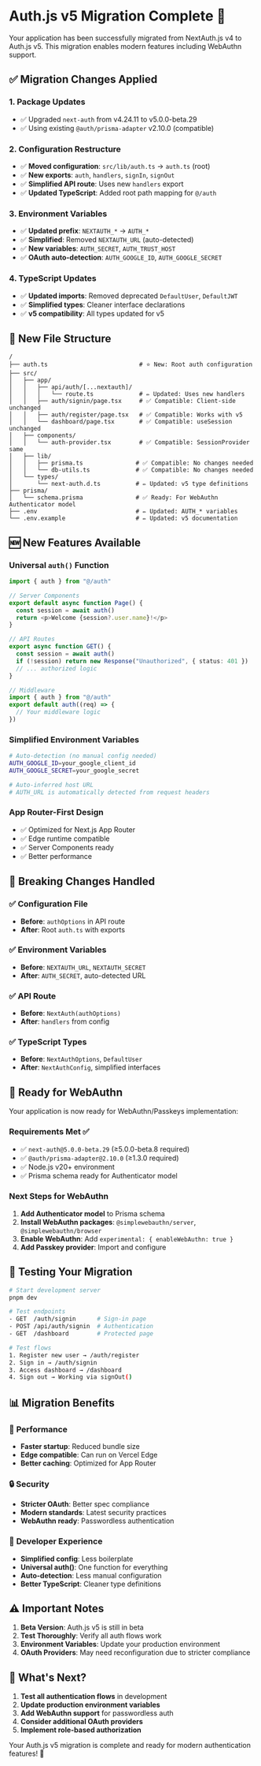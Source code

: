 # Auth.js v5 Migration Complete 🎉

Your application has been successfully migrated from NextAuth.js v4 to Auth.js v5. This migration enables modern features including WebAuthn support.

## ✅ **Migration Changes Applied**

### 1. **Package Updates**
- ✅ Upgraded `next-auth` from v4.24.11 to v5.0.0-beta.29
- ✅ Using existing `@auth/prisma-adapter` v2.10.0 (compatible)

### 2. **Configuration Restructure**
- ✅ **Moved configuration**: `src/lib/auth.ts` → `auth.ts` (root)
- ✅ **New exports**: `auth`, `handlers`, `signIn`, `signOut`
- ✅ **Simplified API route**: Uses new `handlers` export
- ✅ **Updated TypeScript**: Added root path mapping for `@/auth`

### 3. **Environment Variables**
- ✅ **Updated prefix**: `NEXTAUTH_*` → `AUTH_*`
- ✅ **Simplified**: Removed `NEXTAUTH_URL` (auto-detected)
- ✅ **New variables**: `AUTH_SECRET`, `AUTH_TRUST_HOST`
- ✅ **OAuth auto-detection**: `AUTH_GOOGLE_ID`, `AUTH_GOOGLE_SECRET`

### 4. **TypeScript Updates**
- ✅ **Updated imports**: Removed deprecated `DefaultUser`, `DefaultJWT`
- ✅ **Simplified types**: Cleaner interface declarations
- ✅ **v5 compatibility**: All types updated for v5

## 📁 **New File Structure**

```
/
├── auth.ts                          # ⭐ New: Root auth configuration
├── src/
│   ├── app/
│   │   ├── api/auth/[...nextauth]/
│   │   │   └── route.ts             # ✏️ Updated: Uses new handlers
│   │   ├── auth/signin/page.tsx     # ✅ Compatible: Client-side unchanged
│   │   ├── auth/register/page.tsx   # ✅ Compatible: Works with v5
│   │   └── dashboard/page.tsx       # ✅ Compatible: useSession unchanged
│   ├── components/
│   │   └── auth-provider.tsx        # ✅ Compatible: SessionProvider same
│   ├── lib/
│   │   ├── prisma.ts               # ✅ Compatible: No changes needed
│   │   └── db-utils.ts             # ✅ Compatible: No changes needed
│   └── types/
│       └── next-auth.d.ts          # ✏️ Updated: v5 type definitions
├── prisma/
│   └── schema.prisma               # ✅ Ready: For WebAuthn Authenticator model
├── .env                            # ✏️ Updated: AUTH_* variables
└── .env.example                    # ✏️ Updated: v5 documentation
```

## 🆕 **New Features Available**

### Universal `auth()` Function
```typescript
import { auth } from "@/auth"

// Server Components
export default async function Page() {
  const session = await auth()
  return <p>Welcome {session?.user.name}!</p>
}

// API Routes  
export async function GET() {
  const session = await auth()
  if (!session) return new Response("Unauthorized", { status: 401 })
  // ... authorized logic
}

// Middleware
import { auth } from "@/auth"
export default auth((req) => {
  // Your middleware logic
})
```

### Simplified Environment Variables
```bash
# Auto-detection (no manual config needed)
AUTH_GOOGLE_ID=your_google_client_id
AUTH_GOOGLE_SECRET=your_google_secret

# Auto-inferred host URL
# AUTH_URL is automatically detected from request headers
```

### App Router-First Design
- ✅ Optimized for Next.js App Router
- ✅ Edge runtime compatible  
- ✅ Server Components ready
- ✅ Better performance

## 🔧 **Breaking Changes Handled**

### ✅ **Configuration File**
- **Before**: `authOptions` in API route
- **After**: Root `auth.ts` with exports

### ✅ **Environment Variables**
- **Before**: `NEXTAUTH_URL`, `NEXTAUTH_SECRET`
- **After**: `AUTH_SECRET`, auto-detected URL

### ✅ **API Route**
- **Before**: `NextAuth(authOptions)`  
- **After**: `handlers` from config

### ✅ **TypeScript Types**
- **Before**: `NextAuthOptions`, `DefaultUser`
- **After**: `NextAuthConfig`, simplified interfaces

## 🚀 **Ready for WebAuthn**

Your application is now ready for WebAuthn/Passkeys implementation:

### Requirements Met ✅
- ✅ `next-auth@5.0.0-beta.29` (≥5.0.0-beta.8 required)
- ✅ `@auth/prisma-adapter@2.10.0` (≥1.3.0 required)  
- ✅ Node.js v20+ environment
- ✅ Prisma schema ready for Authenticator model

### Next Steps for WebAuthn
1. **Add Authenticator model** to Prisma schema
2. **Install WebAuthn packages**: `@simplewebauthn/server`, `@simplewebauthn/browser`
3. **Enable WebAuthn**: Add `experimental: { enableWebAuthn: true }`
4. **Add Passkey provider**: Import and configure

## 🧪 **Testing Your Migration**

```bash
# Start development server
pnpm dev

# Test endpoints
- GET  /auth/signin      # Sign-in page
- POST /api/auth/signin  # Authentication
- GET  /dashboard        # Protected page

# Test flows
1. Register new user → /auth/register
2. Sign in → /auth/signin  
3. Access dashboard → /dashboard
4. Sign out → Working via signOut()
```

## 📊 **Migration Benefits**

### 🎯 **Performance**
- **Faster startup**: Reduced bundle size
- **Edge compatible**: Can run on Vercel Edge
- **Better caching**: Optimized for App Router

### 🔒 **Security**  
- **Stricter OAuth**: Better spec compliance
- **Modern standards**: Latest security practices
- **WebAuthn ready**: Passwordless authentication

### 🔧 **Developer Experience**
- **Simplified config**: Less boilerplate
- **Universal auth()**: One function for everything  
- **Auto-detection**: Less manual configuration
- **Better TypeScript**: Cleaner type definitions

## ⚠️ **Important Notes**

1. **Beta Version**: Auth.js v5 is still in beta
2. **Test Thoroughly**: Verify all auth flows work
3. **Environment Variables**: Update your production environment
4. **OAuth Providers**: May need reconfiguration due to stricter compliance

## 🎯 **What's Next?**

1. **Test all authentication flows** in development
2. **Update production environment variables** 
3. **Add WebAuthn support** for passwordless auth
4. **Consider additional OAuth providers**
5. **Implement role-based authorization**

Your Auth.js v5 migration is complete and ready for modern authentication features! 🚀
